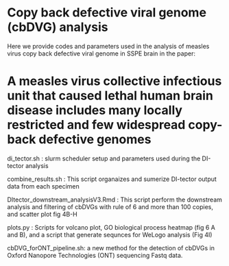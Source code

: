 # Copy back defective viral genome (cbDVG) analysis 
Here we provide codes and parameters used in the analysis of measles virus copy back defective viral genome in SSPE brain in the paper: 

# A measles virus collective infectious unit that caused lethal human brain disease includes many locally restricted and few widespread copy-back defective genomes 

di_tector.sh : slurm scheduler setup and parameters used during the DI-tector analysis

combine_results.sh : This script organaizes and sumerize DI-tector output data from each specimen 

DItector_downstream_analysisV3.Rmd :  This script perform the downstream analysis and filtering of cbDVGs with rule of 6 and more than 100 copies, and scatter plot fig 4B-H

plots.py : Scripts for volcano plot, GO biological process heatmap (fig 6 A and B), and a script that generate sequnces for WeLogo analysis (Fig 4I)

cbDVG_forONT_pipeline.sh: a new method for the detection of cbDVGs in Oxford Nanopore Technologies (ONT) sequencing Fastq data.





 
